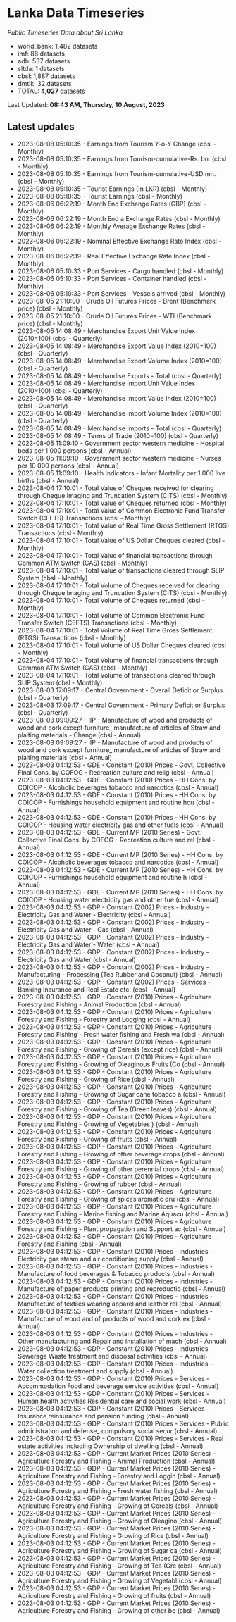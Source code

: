 # Lanka Data Timeseries
*Public Timeseries Data about Sri Lanka*

* world_bank: 1,482 datasets
* imf: 88 datasets
* adb: 537 datasets
* sltda: 1 datasets
* cbsl: 1,887 datasets
* dmtlk: 32 datasets
* TOTAL: **4,027** datasets

Last Updated: **08:43 AM, Thursday, 10 August, 2023**

## Latest updates

* 2023-08-08 05:10:35 - Earnings from Tourism Y-o-Y Change (cbsl - Monthly)
* 2023-08-08 05:10:35 - Earnings from Tourism-cumulative-Rs. bn. (cbsl - Monthly)
* 2023-08-08 05:10:35 - Earnings from Tourism-cumulative-USD mn. (cbsl - Monthly)
* 2023-08-08 05:10:35 - Tourist Earnings (In LKR) (cbsl - Monthly)
* 2023-08-08 05:10:35 - Tourist Earnings (cbsl - Monthly)
* 2023-08-06 06:22:19 - Month End Exchange Rates (GBP) (cbsl - Monthly)
* 2023-08-06 06:22:19 - Month End a Exchange Rates (cbsl - Monthly)
* 2023-08-06 06:22:19 - Monthly Average Exchange Rates (cbsl - Monthly)
* 2023-08-06 06:22:19 - Nominal Effective Exchange Rate Index (cbsl - Monthly)
* 2023-08-06 06:22:19 - Real Effective Exchange Rate Index (cbsl - Monthly)
* 2023-08-06 05:10:33 - Port Services - Cargo handled (cbsl - Monthly)
* 2023-08-06 05:10:33 - Port Services - Container handled (cbsl - Monthly)
* 2023-08-06 05:10:33 - Port Services - Vessels arrived (cbsl - Monthly)
* 2023-08-05 21:10:00 - Crude Oil Futures Prices - Brent (Benchmark price) (cbsl - Monthly)
* 2023-08-05 21:10:00 - Crude Oil Futures Prices - WTI (Benchmark price) (cbsl - Monthly)
* 2023-08-05 14:08:49 - Merchandise Export Unit Value Index (2010=100) (cbsl - Quarterly)
* 2023-08-05 14:08:49 - Merchandise Export Value Index (2010=100) (cbsl - Quarterly)
* 2023-08-05 14:08:49 - Merchandise Export Volume Index (2010=100) (cbsl - Quarterly)
* 2023-08-05 14:08:49 - Merchandise Exports - Total (cbsl - Quarterly)
* 2023-08-05 14:08:49 - Merchandise Import Unit Value Index (2010=100) (cbsl - Quarterly)
* 2023-08-05 14:08:49 - Merchandise Import Value Index (2010=100) (cbsl - Quarterly)
* 2023-08-05 14:08:49 - Merchandise Import Volume Index (2010=100) (cbsl - Quarterly)
* 2023-08-05 14:08:49 - Merchandise Imports - Total (cbsl - Quarterly)
* 2023-08-05 14:08:49 - Terms of Trade (2010=100) (cbsl - Quarterly)
* 2023-08-05 11:09:10 - Government sector western medicine - Hospital beds per 1 000 persons (cbsl - Annual)
* 2023-08-05 11:09:10 - Government sector western medicine - Nurses per 10 000 persons (cbsl - Annual)
* 2023-08-05 11:09:10 - Health Indicators - Infant Mortality per 1 000 live births (cbsl - Annual)
* 2023-08-04 17:10:01 - Total Value of Cheques received for clearing through Cheque Imaging and Truncation System (CITS) (cbsl - Monthly)
* 2023-08-04 17:10:01 - Total Value of Cheques returned (cbsl - Monthly)
* 2023-08-04 17:10:01 - Total Value of Common Electronic Fund Transfer Switch (CEFTS) Transactions (cbsl - Monthly)
* 2023-08-04 17:10:01 - Total Value of Real Time Gross Settlement (RTGS) Transactions (cbsl - Monthly)
* 2023-08-04 17:10:01 - Total Value of US Dollar Cheques cleared (cbsl - Monthly)
* 2023-08-04 17:10:01 - Total Value of financial transactions through Common ATM Switch (CAS) (cbsl - Monthly)
* 2023-08-04 17:10:01 - Total Value of transactions cleared through SLIP System (cbsl - Monthly)
* 2023-08-04 17:10:01 - Total Volume of Cheques received for clearing through Cheque Imaging and Truncation System (CITS) (cbsl - Monthly)
* 2023-08-04 17:10:01 - Total Volume of Cheques returned (cbsl - Monthly)
* 2023-08-04 17:10:01 - Total Volume of Common Electronic Fund Transfer Switch (CEFTS) Transactions (cbsl - Monthly)
* 2023-08-04 17:10:01 - Total Volume of Real Time Gross Settlement (RTGS) Transactions (cbsl - Monthly)
* 2023-08-04 17:10:01 - Total Volume of US Dollar Cheques cleared (cbsl - Monthly)
* 2023-08-04 17:10:01 - Total Volume of financial transactions through Common ATM Switch (CAS) (cbsl - Monthly)
* 2023-08-04 17:10:01 - Total Volume of transactions cleared through SLIP System (cbsl - Monthly)
* 2023-08-03 17:09:17 - Central Government - Overall Deficit or Surplus (cbsl - Quarterly)
* 2023-08-03 17:09:17 - Central Government - Primary Deficit or Surplus (cbsl - Quarterly)
* 2023-08-03 09:09:27 - IIP - Manufacture of wood and products of wood and cork except furniture_ manufacture of articles of Straw and plaiting materials - Change (cbsl - Annual)
* 2023-08-03 09:09:27 - IIP - Manufacture of wood and products of wood and cork except furniture_ manufacture of articles of Straw and plaiting materials (cbsl - Annual)
* 2023-08-03 04:12:53 - GDE - Constant (2010) Prices - Govt. Collective Final Cons. by COFOG - Recreation culture and relig (cbsl - Annual)
* 2023-08-03 04:12:53 - GDE - Constant (2010) Prices - HH Cons. by COICOP - Alcoholic beverages tobacco and narcotics (cbsl - Annual)
* 2023-08-03 04:12:53 - GDE - Constant (2010) Prices - HH Cons. by COICOP - Furnishings household equipment and routine hou (cbsl - Annual)
* 2023-08-03 04:12:53 - GDE - Constant (2010) Prices - HH Cons. by COICOP - Housing water electricity gas and other fuels (cbsl - Annual)
* 2023-08-03 04:12:53 - GDE - Current MP (2010 Series) - Govt. Collective Final Cons. by COFOG - Recreation culture and rel (cbsl - Annual)
* 2023-08-03 04:12:53 - GDE - Current MP (2010 Series) - HH Cons. by COICOP - Alcoholic beverages tobacco and narcotics (cbsl - Annual)
* 2023-08-03 04:12:53 - GDE - Current MP (2010 Series) - HH Cons. by COICOP - Furnishings household equipment and routine h (cbsl - Annual)
* 2023-08-03 04:12:53 - GDE - Current MP (2010 Series) - HH Cons. by COICOP - Housing water electricity gas and other fue (cbsl - Annual)
* 2023-08-03 04:12:53 - GDP - Constant (2002) Prices - Industry - Electricity Gas and Water - Electricity (cbsl - Annual)
* 2023-08-03 04:12:53 - GDP - Constant (2002) Prices - Industry - Electricity Gas and Water - Gas (cbsl - Annual)
* 2023-08-03 04:12:53 - GDP - Constant (2002) Prices - Industry - Electricity Gas and Water - Water (cbsl - Annual)
* 2023-08-03 04:12:53 - GDP - Constant (2002) Prices - Industry - Electricity Gas and Water (cbsl - Annual)
* 2023-08-03 04:12:53 - GDP - Constant (2002) Prices - Industry - Manufacturing - Processing (Tea Rubber and Coconut) (cbsl - Annual)
* 2023-08-03 04:12:53 - GDP - Constant (2002) Prices - Services - Banking Insurance and Real Estate etc. (cbsl - Annual)
* 2023-08-03 04:12:53 - GDP - Constant (2010) Prices - Agriculture Forestry and Fishing - Animal Production (cbsl - Annual)
* 2023-08-03 04:12:53 - GDP - Constant (2010) Prices - Agriculture Forestry and Fishing - Forestry and Logging (cbsl - Annual)
* 2023-08-03 04:12:53 - GDP - Constant (2010) Prices - Agriculture Forestry and Fishing - Fresh water fishing and Fresh wa (cbsl - Annual)
* 2023-08-03 04:12:53 - GDP - Constant (2010) Prices - Agriculture Forestry and Fishing - Growing of Cereals (except rice) (cbsl - Annual)
* 2023-08-03 04:12:53 - GDP - Constant (2010) Prices - Agriculture Forestry and Fishing - Growing of Oleaginous Fruits (Co (cbsl - Annual)
* 2023-08-03 04:12:53 - GDP - Constant (2010) Prices - Agriculture Forestry and Fishing - Growing of Rice (cbsl - Annual)
* 2023-08-03 04:12:53 - GDP - Constant (2010) Prices - Agriculture Forestry and Fishing - Growing of Sugar cane tobacco a (cbsl - Annual)
* 2023-08-03 04:12:53 - GDP - Constant (2010) Prices - Agriculture Forestry and Fishing - Growing of Tea (Green leaves) (cbsl - Annual)
* 2023-08-03 04:12:53 - GDP - Constant (2010) Prices - Agriculture Forestry and Fishing - Growing of Vegetables ) (cbsl - Annual)
* 2023-08-03 04:12:53 - GDP - Constant (2010) Prices - Agriculture Forestry and Fishing - Growing of fruits (cbsl - Annual)
* 2023-08-03 04:12:53 - GDP - Constant (2010) Prices - Agriculture Forestry and Fishing - Growing of other beverage crops (cbsl - Annual)
* 2023-08-03 04:12:53 - GDP - Constant (2010) Prices - Agriculture Forestry and Fishing - Growing of other perennial crops (cbsl - Annual)
* 2023-08-03 04:12:53 - GDP - Constant (2010) Prices - Agriculture Forestry and Fishing - Growing of rubber (cbsl - Annual)
* 2023-08-03 04:12:53 - GDP - Constant (2010) Prices - Agriculture Forestry and Fishing - Growing of spices aromatic dru (cbsl - Annual)
* 2023-08-03 04:12:53 - GDP - Constant (2010) Prices - Agriculture Forestry and Fishing - Marine fishing and Marine Aquacu (cbsl - Annual)
* 2023-08-03 04:12:53 - GDP - Constant (2010) Prices - Agriculture Forestry and Fishing - Plant propagation and Support ac (cbsl - Annual)
* 2023-08-03 04:12:53 - GDP - Constant (2010) Prices - Agriculture Forestry and Fishing (cbsl - Annual)
* 2023-08-03 04:12:53 - GDP - Constant (2010) Prices - Industries - Electricity gas steam and air conditioning supply (cbsl - Annual)
* 2023-08-03 04:12:53 - GDP - Constant (2010) Prices - Industries - Manufacture of food beverages & Tobacco products (cbsl - Annual)
* 2023-08-03 04:12:53 - GDP - Constant (2010) Prices - Industries - Manufacture of paper products printing and reproductio (cbsl - Annual)
* 2023-08-03 04:12:53 - GDP - Constant (2010) Prices - Industries - Manufacture of textiles wearing apparel and leather rel (cbsl - Annual)
* 2023-08-03 04:12:53 - GDP - Constant (2010) Prices - Industries - Manufacture of wood and of products of wood and cork ex (cbsl - Annual)
* 2023-08-03 04:12:53 - GDP - Constant (2010) Prices - Industries - Other manufacturing and Repair and installation of mach (cbsl - Annual)
* 2023-08-03 04:12:53 - GDP - Constant (2010) Prices - Industries - Sewerage Waste treatment and disposal activities (cbsl - Annual)
* 2023-08-03 04:12:53 - GDP - Constant (2010) Prices - Industries - Water collection treatment and supply (cbsl - Annual)
* 2023-08-03 04:12:53 - GDP - Constant (2010) Prices - Services - Accommodation Food and beverage service activities (cbsl - Annual)
* 2023-08-03 04:12:53 - GDP - Constant (2010) Prices - Services - Human health activities Residential care and social work (cbsl - Annual)
* 2023-08-03 04:12:53 - GDP - Constant (2010) Prices - Services - Insurance reinsurance and pension funding (cbsl - Annual)
* 2023-08-03 04:12:53 - GDP - Constant (2010) Prices - Services - Public administration and defense_ compulsory social secur (cbsl - Annual)
* 2023-08-03 04:12:53 - GDP - Constant (2010) Prices - Services - Real estate activities Including Ownership of dwelling (cbsl - Annual)
* 2023-08-03 04:12:53 - GDP - Current Market Prices (2010 Series) - Agriculture Forestry and Fishing - Animal Production (cbsl - Annual)
* 2023-08-03 04:12:53 - GDP - Current Market Prices (2010 Series) - Agriculture Forestry and Fishing - Forestry and Loggin (cbsl - Annual)
* 2023-08-03 04:12:53 - GDP - Current Market Prices (2010 Series) - Agriculture Forestry and Fishing - Fresh water fishing (cbsl - Annual)
* 2023-08-03 04:12:53 - GDP - Current Market Prices (2010 Series) - Agriculture Forestry and Fishing - Growing of Cereals (cbsl - Annual)
* 2023-08-03 04:12:53 - GDP - Current Market Prices (2010 Series) - Agriculture Forestry and Fishing - Growing of Oleagino (cbsl - Annual)
* 2023-08-03 04:12:53 - GDP - Current Market Prices (2010 Series) - Agriculture Forestry and Fishing - Growing of Rice (cbsl - Annual)
* 2023-08-03 04:12:53 - GDP - Current Market Prices (2010 Series) - Agriculture Forestry and Fishing - Growing of Sugar ca (cbsl - Annual)
* 2023-08-03 04:12:53 - GDP - Current Market Prices (2010 Series) - Agriculture Forestry and Fishing - Growing of Tea (Gre (cbsl - Annual)
* 2023-08-03 04:12:53 - GDP - Current Market Prices (2010 Series) - Agriculture Forestry and Fishing - Growing of Vegetabl (cbsl - Annual)
* 2023-08-03 04:12:53 - GDP - Current Market Prices (2010 Series) - Agriculture Forestry and Fishing - Growing of fruits (cbsl - Annual)
* 2023-08-03 04:12:53 - GDP - Current Market Prices (2010 Series) - Agriculture Forestry and Fishing - Growing of other be (cbsl - Annual)